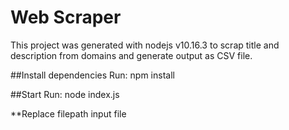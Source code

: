 # Web Scraper

This project was generated with nodejs v10.16.3 to scrap title and description from domains and generate output as CSV file.

##Install dependencies
Run: npm install

##Start
Run: node index.js <filePath> 

**Replace filepath input file
